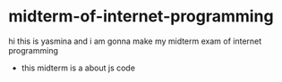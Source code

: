 # midterm-of-internet-programming
hi this is yasmina and i am gonna make my midterm exam of internet programming
- this midterm is a about js code